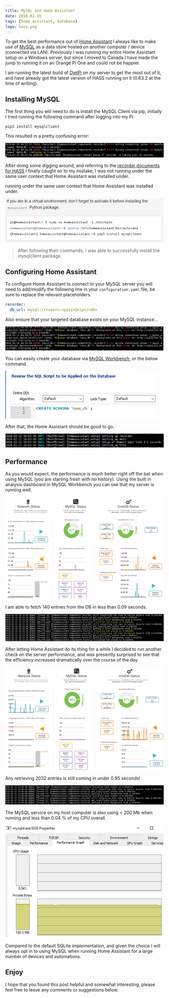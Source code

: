 ```yaml
---
title: MySQL and Home Assistant
date: 2018-02-16
tags: [home assistant, database]
logo: hass.png
---
```


To get the best performance out of [Home Assistant](https://www.home-assistant.io/) I always like to make use of [MySQL](https://www.mysql.com/) as a data store hosted on another computer / device (connected via LAN). Previously I was running my entire Home Assistant setup on a Windows server, but since I moved to Canada I have made the jump to running it on an Orange Pi One and could not be happier.

I am running the latest build of [DietPi](https://dietpi.com/) on my server to get the most out of it, and have already got the latest version of HASS running on it (0.63.2 at the time of writing).

## Installing MySQL

The first thing you will need to do is install the MySQL Client via pip, initially I tried running the following command after logging into my Pi:

```
pip3 install mysqlclient
```

This resulted in a pretty confusing error:

<img src="./001.png" alt="" />

After doing some digging around, and referring to the [recorder documents for HASS](https://www.home-assistant.io/integrations/recorder/) I finally caught on to my mistake, I was not running under the same user context that Home Assistant was installed under.

running under the same user context that Home Assistant was installed under.

<img src="./002.png" alt="" />

> After following their commands, I was able to successfully install the mysqlclient package.

## Configuring Home Assistant

To configure Home Assistant to connect to your MySQL server you will need to add/modify the following line in your `configuration.yaml` file, be sure to replace the relevant placeholders.

```yaml
recorder:
  db_url: mysql://<user>:<pass>@<ip>/<db>
```

Also ensure that your targeted database exists on your MySQL instance...

<img src="./003.png" alt="" />

You can easily create your database via [MySQL Workbench](https://dev.mysql.com/downloads/workbench/), or the below command.

<img src="./004.png" alt="" />

After that, the Home Assistant should be good to go.

<img src="./005.png" alt="" />

## Performance

As you would expect, the performance is much better right off the bat when using MySQL (you are starting fresh with no history). Using the built in analysis dashboard in MySQL Workbench you can see that my server is running well.

<img src="./006.png" alt="" />

I am able to fetch 140 entries from the DB in less than 0.09 seconds.

<img src="./007.png" alt="" />

After letting Home Assistant do its thing for a while I decided to run another check on the server performance, and was presently surprised to see that the efficiency increased dramatically over the course of the day.

<img src="./008.png" alt="" />

Any retrieving 2032 entries is still coming in under 0.95 seconds!

<img src="./009.png" alt="" />

The MySQL service on my host computer is also using < 200 Mb when running and less than 0.04 % of my CPU overall.

<img src="./010.png" alt="" />

Compared to the default SQLite implementation, and given the choice I will always opt in to using MySQL when running Home Assistant for a large number of devices and automations.

## Enjoy

I hope that you found this post helpful and somewhat interesting, please feel free to leave any comments or suggestions below.
